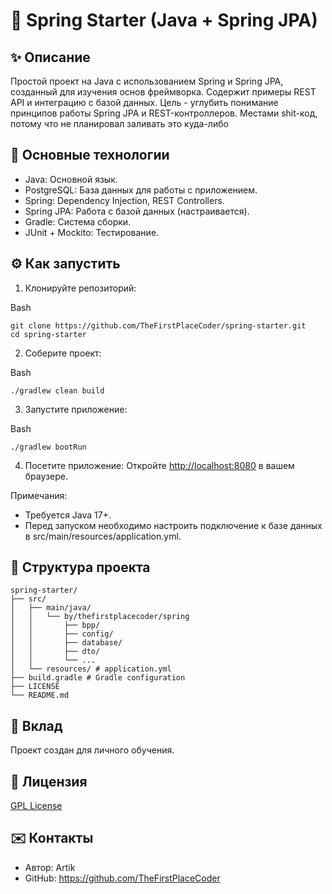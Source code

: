 # 🚀 Spring Starter (Java + Spring JPA)

## ✨ Описание

Простой проект на Java с использованием Spring и Spring JPA, созданный для изучения основ фреймворка. Содержит примеры REST API и интеграцию с базой данных. Цель - углубить понимание принципов работы Spring JPA и REST-контроллеров. Местами shit-код, потому что не планировал заливать это куда-либо

## 🎯 Основные технологии

*   Java: Основной язык.
*   PostgreSQL: База данных для работы с приложением.
*   Spring: Dependency Injection, REST Controllers.
*   Spring JPA: Работа с базой данных (настраивается).
*   Gradle: Система сборки.
*   JUnit + Mockito: Тестирование.

## ⚙️ Как запустить

1.  Клонируйте репозиторий:

Bash

    git clone https://github.com/TheFirstPlaceCoder/spring-starter.git
    cd spring-starter
    

2.  Соберите проект:

Bash

    ./gradlew clean build
    

3.  Запустите приложение:

Bash

    ./gradlew bootRun
    

4.  Посетите приложение: Откройте [http://localhost:8080](http://localhost:8080) в вашем браузере.

Примечания:
*   Требуется Java 17+.
*   Перед запуском необходимо настроить подключение к базе данных в src/main/resources/application.yml.

## 📂 Структура проекта
```
spring-starter/
├── src/
│   ├── main/java/
│   │   └── by/thefirstplacecoder/spring
│   │       ├── bpp/
│   │       ├── config/
│   │       ├── database/
│   │       ├── dto/
│   │       └── ...
│   └── resources/ # application.yml
├── build.gradle # Gradle configuration
├── LICENSE
└── README.md
```
## 🤝 Вклад

Проект создан для личного обучения.

## 📄 Лицензия

[GPL License](LICENSE)

## ✉️ Контакты

*   Автор: Artik
*   GitHub: https://github.com/TheFirstPlaceCoder
